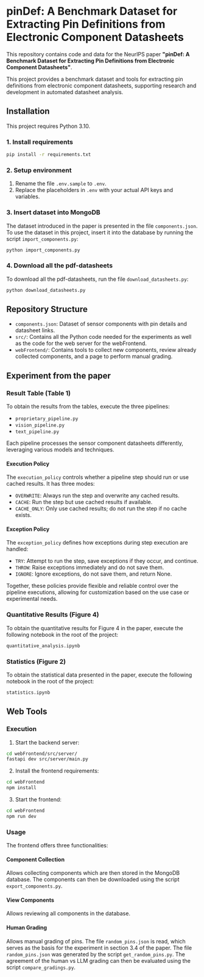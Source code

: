 # pinDef: A Benchmark Dataset for Extracting Pin Definitions from Electronic Component Datasheets

This repository contains code and data for the NeurIPS paper **"pinDef: A Benchmark Dataset for Extracting Pin Definitions from Electronic Component Datasheets"**.

This project provides a benchmark dataset and tools for extracting pin definitions from electronic component datasheets, supporting research and development in automated datasheet analysis.

## Installation

This project requires Python 3.10.

### 1. Install requirements

```bash
pip install -r requirements.txt
```

### 2. Setup environment

1. Rename the file `.env.sample` to `.env`.
2. Replace the placeholders in `.env` with your actual API keys and variables.



### 3. Insert dataset into MongoDB
The dataset introduced in the paper is presented in the file `components.json`. To use the dataset in this project, insert it into the database by running the script `import_components.py`:

```bash
python import_components.py
``` 

### 4. Download all the pdf-datasheets
To download all the pdf-datasheets, run the file `download_datasheets.py`:

```bash
python download_datasheets.py
```


## Repository Structure

- `components.json`: Dataset of sensor components with pin details and datasheet links.
- `src/`: Contains all the Python code needed for the experiments as well as the code for the web server for the webFrontend.
- `webFrontend/`: Contains tools to collect new components, review already collected components, and a page to perform manual grading.


## Experiment from the paper

### Result Table (Table 1)

To obtain the results from the tables, execute the three pipelines:

- `proprietary_pipeline.py`
- `vision_pipeline.py`
- `text_pipeline.py`

Each pipeline processes the sensor component datasheets differently, leveraging various models and techniques.

#### Execution Policy

The `execution_policy` controls whether a pipeline step should run or use cached results. It has three modes:
- `OVERWRITE`: Always run the step and overwrite any cached results.
- `CACHE`: Run the step but use cached results if available.
- `CACHE_ONLY`: Only use cached results; do not run the step if no cache exists.

#### Exception Policy

The `exception_policy` defines how exceptions during step execution are handled:
- `TRY`: Attempt to run the step, save exceptions if they occur, and continue.
- `THROW`: Raise exceptions immediately and do not save them.
- `IGNORE`: Ignore exceptions, do not save them, and return None.

Together, these policies provide flexible and reliable control over the pipeline executions, allowing for customization based on the use case or experimental needs.

### Quantitative Results (Figure 4)

To obtain the quantitative results for Figure 4 in the paper, execute the following notebook in the root of the project:

```bash
quantitative_analysis.ipynb
```

### Statistics (Figure 2)

To obtain the statistical data presented in the paper, execute the following notebook in the root of the project:

```bash
statistics.ipynb
```

## Web Tools

### Execution

1. Start the backend server:

```bash
cd webFrontend/src/server/
fastapi dev src/server/main.py
```

2. Install the frontend requirements:

```bash
cd webFrontend
npm install
```

3. Start the frontend:

```bash
cd webFrontend
npm run dev
```

### Usage
The frontend offers three functionalities:

#### Component Collection
Allows collecting components which are then stored in the MongoDB database.
The components can then be downloaded using the script `export_components.py`.

#### View Components
Allows reviewing all components in the database.

#### Human Grading
Allows manual grading of pins.
The file `random_pins.json` is read, which serves as the basis for the experiment in section 3.4 of the paper. The file `random_pins.json` was generated by the script `get_random_pins.py`.
The agreement of the human vs LLM grading can then be evaluated using the script `compare_gradings.py`.
